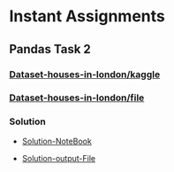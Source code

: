 # Instant Assignments

## Pandas Task 2

### [Dataset-houses-in-london/kaggle](https://www.kaggle.com/datasets/oktayrdeki/houses-in-london)

### [Dataset-houses-in-london/file](./data/london_houses.csv)

### Solution

- [Solution-NoteBook](Houses_Task%20(2).ipynb)

- [Solution-output-File](./output/Analysis%20data.xlsx)

